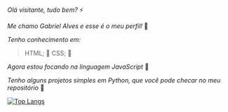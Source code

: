  _Olá visitante, tudo bem?_ ⚡
 
 _Me chamo Gabriel Alves e esse é o meu perfil!_ 🥇
 
 _Tenho conhecimento em:_
 >HTML; 📙
 >CSS; 📘
 
 _Agora estou focando na linguagem JavaScript_ 💛
 
 _Tenho alguns projetos simples em Python, que você pode checar no meu repositório_ 📗


[![Top Langs](https://github-readme-stats.vercel.app/api/top-langs/?username=Alvezin&layout=compact)](https://github.com/anuraghazra/github-readme-stats)
